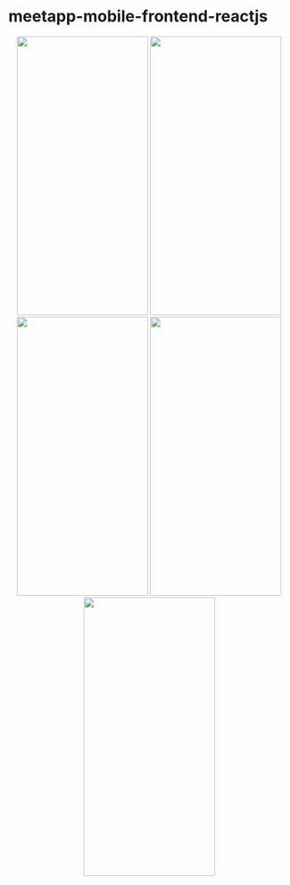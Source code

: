 # meetapp-mobile-frontend-reactjs

<p align="center">
<img width="235" height="500" src="https://user-images.githubusercontent.com/54718471/66503794-45e6d980-ea9e-11e9-85aa-2f1f3128a74a.png">

<img width="235" height="500" src="https://user-images.githubusercontent.com/54718471/66503796-45e6d980-ea9e-11e9-9c60-7cee6b5246d5.png">

<img width="235" height="500" src="https://user-images.githubusercontent.com/54718471/66503792-45e6d980-ea9e-11e9-937e-5e36aeeb0499.png">

<img width="235" height="500" src="https://user-images.githubusercontent.com/54718471/66503793-45e6d980-ea9e-11e9-84f8-67e0a8966420.png">

<img width="235" height="500" src="https://user-images.githubusercontent.com/54718471/66503895-775fa500-ea9e-11e9-802c-074119d1e648.png">
</p>
